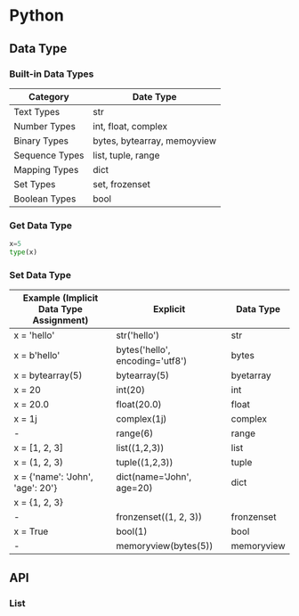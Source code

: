 # Python





## Data Type

### Built-in Data Types

| Category | Date Type |
| -------- | --------- |
| Text Types | str |
| Number Types | int, float, complex |
| Binary Types | bytes, bytearray, memoyview |
| Sequence Types | list, tuple, range |
| Mapping Types | dict |
| Set Types | set, frozenset |
| Boolean Types | bool |





### Get Data Type

```python
x=5
type(x)
```



### Set Data Type

| Example (Implicit Data Type Assignment) | Explicit | Data Type |
| ------- | --------- | --------- |
|x = 'hello'|str('hello')|str|
|x = b'hello'|bytes('hello', encoding='utf8')|bytes|
|x = bytearray(5)|bytearray(5)|byetarray|
|x = 20|int(20)|int|
|x = 20.0|float(20.0)|float|
|x = 1j|complex(1j)|complex|
|-|range(6)|range|
|x = [1, 2, 3]|list((1,2,3))|list|
|x = (1, 2, 3)|tuple((1,2,3))|tuple|
|x = {'name': 'John', 'age': 20'}|dict(name='John', age=20)|dict|
|x = {1, 2, 3}|                                 |            |
| -                                       |fronzenset((1, 2, 3))|fronzenset|
|x = True|bool(1)|bool|
|-|memoryview(bytes(5))|memoryview|



##  API

### List

